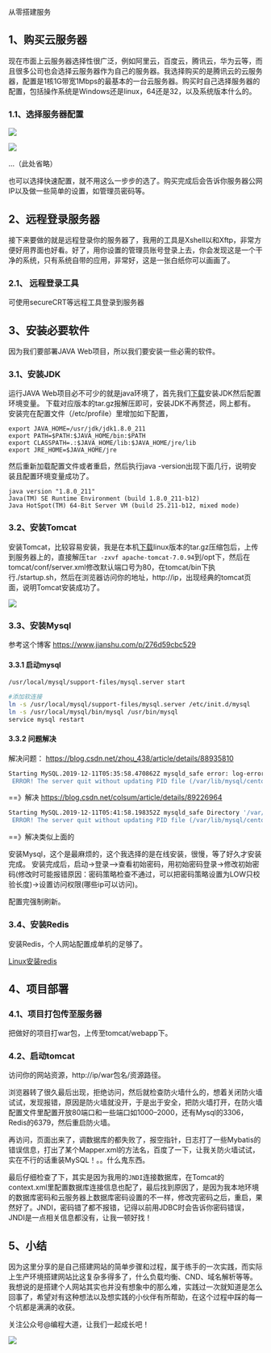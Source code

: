 从零搭建服务

## 1、购买云服务器

现在市面上云服务器选择性很广泛，例如阿里云，百度云，腾讯云，华为云等，而且很多公司也会选择云服务器作为自己的服务器。我选择购买的是腾讯云的云服务器，配置是1核1G带宽1Mbps的最基本的一台云服务器。购买时自己选择服务器的配置，包括操作系统是Windows还是linux，64还是32，以及系统版本什么的。

### 1.1、选择服务器配置
![](https://img2018.cnblogs.com/blog/1205690/201906/1205690-20190605155536254-1330767323.png)


![](https://img2018.cnblogs.com/blog/1205690/201906/1205690-20190605155549743-1974069375.png)

...（此处省略）

也可以选择快速配置，就不用这么一步步的选了。购买完成后会告诉你服务器公网IP以及做一些简单的设置，如管理员密码等。
## 2、远程登录服务器
接下来要做的就是远程登录你的服务器了，我用的工具是Xshell以和Xftp，非常方便好用界面也好看。好了，用你设置的管理员账号登录上去，你会发现这是一个干净的系统，只有系统自带的应用，非常好，这是一张白纸你可以画画了。

### 2.1、 远程登录工具

可使用secureCRT等远程工具登录到服务器

## 3、安装必要软件
因为我们要部署JAVA Web项目，所以我们要安装一些必需的软件。
### 3.1、安装JDK

运行JAVA Web项目必不可少的就是java环境了，首先我们[下载]( https://www.oracle.com/technetwork/java/javase/downloads/index.html )安装JDK然后配置环境变量。
下载对应版本的tar.gz报解压即可，安装JDK不再赘述，网上都有。
安装完在配置文件（/etc/profile）里增加如下配置，

```
export JAVA_HOME=/usr/jdk/jdk1.8.0_211 
export PATH=$PATH:$JAVA_HOME/bin:$PATH
export CLASSPATH=.:$JAVA_HOME/lib:$JAVA_HOME/jre/lib
export JRE_HOME=$JAVA_HOME/jre
```
然后重新加载配置文件或者重启，然后执行java -version出现下面几行，说明安装且配置环境变量成功了。

```
java version "1.8.0_211"
Java(TM) SE Runtime Environment (build 1.8.0_211-b12)
Java HotSpot(TM) 64-Bit Server VM (build 25.211-b12, mixed mode)
```
### 3.2、安装Tomcat
安装Tomcat，比较容易安装，我是在本机[下载]( https://tomcat.apache.org/download-80.cgi )linux版本的tar.gz压缩包后，上传到服务器上的，直接解压`tar -zxvf apache-tomcat-7.0.94`到/opt下，然后在tomcat/conf/server.xml修改默认端口号为80，在tomcat/bin下执行./startup.sh，然后在浏览器访问你的地址，http://ip，出现经典的tomcat页面，说明Tomcat安装成功了。

![](https://img2018.cnblogs.com/blog/1205690/201906/1205690-20190605155615614-467240971.png)

### 3.3、安装Mysql

参考这个博客 https://www.jianshu.com/p/276d59cbc529 

#### 3.3.1 启动mysql

```bash
/usr/local/mysql/support-files/mysql.server start
```

```bash
#添加软连接
ln -s /usr/local/mysql/support-files/mysql.server /etc/init.d/mysql 
ln -s /usr/local/mysql/bin/mysql /usr/bin/mysql
service mysql restart
```

#### 3.3.2 问题解决

解决问题： https://blog.csdn.net/zhou_438/article/details/88935810 

```bash
Starting MySQL.2019-12-11T05:35:58.470862Z mysqld_safe error: log-error set to '/var/log/mariadb/mariadb.log', however file don't exists. Create writable for user 'mysql'.
 ERROR! The server quit without updating PID file (/var/lib/mysql/centos-7.pid).
```

==》解决 https://blog.csdn.net/colsum/article/details/89226964 

```bash
Starting MySQL.2019-12-11T05:41:58.198352Z mysqld_safe Directory '/var/lib/mysql' for UNIX socket file don't exists.
 ERROR! The server quit without updating PID file (/var/lib/mysql/centos-7.pid).
```

==》解决类似上面的

安装Mysql，这个是最麻烦的，这个我选择的是在线安装，很慢，等了好久才安装完成。
安装完成后，启动->登录–>查看初始密码，用初始密码登录->修改初始密码(修改时可能报错原因：密码策略检查不通过，可以把密码策略设置为LOW只校验长度)->设置访问权限(哪些ip可以访问)。

配置完强制刷新。



### 3.4、安装Redis
安装Redis，个人网站配置成单机的足够了。

[Linux安装redis]( E:\Markdown文件\linux安装redis.md )

## 4、项目部署
### 4.1、项目打包传至服务器
把做好的项目打war包，上传至tomcat/webapp下。
### 4.2、启动tomcat
访问你的网站资源，http://ip/war包名/资源路径。

浏览器转了很久最后出现，拒绝访问，然后就检查防火墙什么的，想着关闭防火墙试试，发现报错，原因是防火墙就没开，于是出于安全，把防火墙打开，在防火墙配置文件里配置开放80端口和一些端口如1000–2000，还有Mysql的3306，Redis的6379，然后重启防火墙。

再访问，页面出来了，调数据库的都失败了，报空指针，日志打了一些Mybatis的错误信息，打出了某个Mapper.xml的方法名，百度了一下，让我关防火墙试试，实在不行的话重装MySQL！。。什么鬼东西。

最后仔细检查了下，其实是因为我用的`JNDI`连接数据库，在Tomcat的context.xml里配置数据库连接信息也配了，最后找到原因了，是因为我本地环境的数据库密码和云服务器上数据库密码设置的不一样，修改完密码之后，重启，果然好了。JNDI，密码错了都不报错，记得以前用JDBC时会告诉你密码错误，JNDI是一点相关信息都没有，让我一顿好找！
## 5、小结
因为这里分享的是自己搭建网站的简单步骤和过程，属于练手的一次实践，而实际上生产环境搭建网站比这复杂多得多了，什么负载均衡、CND、域名解析等等。我想说的是搭建个人网站其实也并没有想象中的那么难，实践过一次就知道是怎么回事了，希望对有这种想法以及想实践的小伙伴有所帮助，在这个过程中踩的每一个坑都是满满的收获。

关注公众号@编程大道，让我们一起成长吧！

![](https://img2018.cnblogs.com/blog/1205690/201906/1205690-20190605155632444-377176472.png)